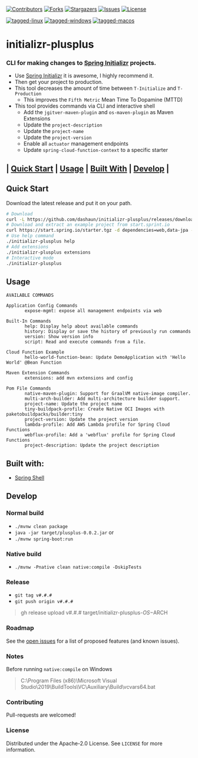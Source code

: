 [![Contributors][contributors-shield]][contributors-url]
[![Forks][forks-shield]][forks-url]
[![Stargazers][stars-shield]][stars-url]
[![Issues][issues-shield]][issues-url]
[![License][license-shield]][license-url]

[![tagged-linux](https://github.com/dashaun/spring-initializer-next-step/actions/workflows/tagged-linux.yml/badge.svg)](https://github.com/dashaun/spring-initializer-next-step/actions/workflows/tagged-linux.yml)
[![tagged-windows](https://github.com/dashaun/spring-initializer-next-step/actions/workflows/tagged-windows.yml/badge.svg)](https://github.com/dashaun/spring-initializer-next-step/actions/workflows/tagged-windows.yml)
[![tagged-macos](https://github.com/dashaun/spring-initializer-next-step/actions/workflows/tagged-macos.yml/badge.svg)](https://github.com/dashaun/spring-initializer-next-step/actions/workflows/tagged-macos.yml)

# initializr-plusplus
### CLI for making changes to [Spring Initializr](https://start.spring.io) projects.

- Use [Spring Initializr](https://start.spring.io) it is awesome, I highly recommend it.
- Then get your project to production.
- This tool decreases the amount of time between `T-Initialize` and `T-Production`
  - This improves the `Fifth Metric` Mean Time To Dopamine (MTTD)
- This tool provides commands via CLI and interactive shell
  - Add the `jgitver-maven-plugin` and `os-maven-plugin` as Maven Extensions
  - Update the `project-description`
  - Update the `project-name`
  - Update the `project-version`
  - Enable all `actuator` management endpoints
  - Update `spring-cloud-function-context` to a specific starter

## | [Quick Start](#quick-start) | [Usage](#usage) | [Built With](#built-with) | [Develop](#develop) |

## Quick Start

Download the latest release and put it on your path.

```bash
# Download 
curl -L https://github.com/dashaun/initializr-plusplus/releases/download/v#.#.#/initializr-plusplus-linux-amd64 --output initializr-plusplus
# Download and extract an example project from start.sprint.io
curl https://start.spring.io/starter.tgz -d dependencies=web,data-jpa -d type=maven-project -d baseDir=./ | tar -xzvf -
# Use help command
./initializr-plusplus help
# Add extensions
./initializr-plusplus extensions
# Interactive mode
./initializr-plusplus
```

## Usage

```text
AVAILABLE COMMANDS

Application Config Commands
       expose-mgmt: expose all management endpoints via web

Built-In Commands
       help: Display help about available commands
       history: Display or save the history of previously run commands
       version: Show version info
       script: Read and execute commands from a file.

Cloud Function Example
       hello-world-function-bean: Update DemoApplication with 'Hello World' @Bean Function

Maven Extension Commands
       extensions: add mvn extensions and config

Pom File Commands
       native-maven-plugin: Support for GraalVM native-image compiler.
       multi-arch-builder: Add multi-architecture builder support.
       project-name: Update the project name
       tiny-buildpack-profile: Create Native OCI Images with paketobuildpacks/builder:tiny
       project-version: Update the project version
       lambda-profile: Add AWS Lambda profile for Spring Cloud Functions
       webflux-profile: Add a 'webflux' profile for Spring Cloud Functions
       project-description: Update the project description
```

## Built with:

* [Spring Shell](https://spring.io/projects/spring-shell)

## Develop

### Normal build

- `./mvnw clean package`
- `java -jar target/plusplus-0.0.2.jar`
or
- `./mvnw spring-boot:run`

### Native build

- `./mvnw -Pnative clean native:compile -DskipTests`

### Release

- `git tag v#.#.#`
- `git push origin v#.#.#`

> gh release upload v#.#.# target/initializr-plusplus-$OS-$ARCH

### Roadmap

See the [open issues](https://github.com/dashaun/initializr-plusplus/issues) for a list of proposed features (and known issues).

### Notes

Before running `native:compile` on Windows
> C:\Program Files (x86)\Microsoft Visual Studio\2019\BuildTools\VC\Auxiliary\Build\vcvars64.bat
> 
### Contributing

Pull-requests are welcomed!

### License

Distributed under the Apache-2.0 License. See `LICENSE` for more information.

[contributors-shield]: https://img.shields.io/github/contributors/dashaun/spring-initializer-next-step.svg?style=for-the-badge
[contributors-url]: https://github.com/dashaun/spring-initializer-next-step/graphs/contributors
[forks-shield]: https://img.shields.io/github/forks/dashaun/spring-initializer-next-step.svg?style=for-the-badge
[forks-url]: https://github.com/dashaun/spring-initializer-next-step/network/members
[stars-shield]: https://img.shields.io/github/stars/dashaun/spring-initializer-next-step.svg?style=for-the-badge
[stars-url]: https://github.com/dashaun/spring-initializer-next-step/stargazers
[issues-shield]: https://img.shields.io/github/issues/dashaun/spring-initializer-next-step.svg?style=for-the-badge
[issues-url]: https://github.com/dashaun/spring-initializer-next-step/issues
[license-shield]: https://img.shields.io/github/license/dashaun/spring-initializer-next-step.svg?style=for-the-badge
[license-url]: https://github.com/dashaun/spring-initializer-next-step/blob/master/LICENSE.txt
